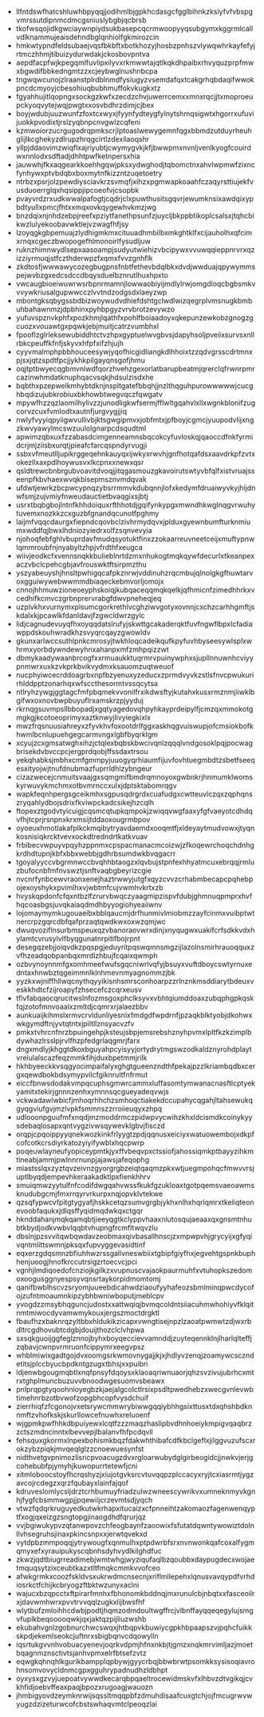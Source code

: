 * llfntdswfhatcshluwhbpyqqjjodihmlbjgpkhcdasgcfgglbihnkzksiyfvfvbspgvmrssutdipnmcdmcgsniuslybgbjqcbrsb
* tkofwsqojidkgwciaywnpiydsukbasepcqcrmwoopyyqsubgymxkggrmlcallvdlknammujeaisdehndbglqnhiolfgkmirozcin
* hmkwtypndfeldsubaejvqsfbkbftxbotkhozyjhosbzpnhszvlywqwhrkayfefyjrtmczhhmjtibuizydurwdakjckosbovpntva
* aepdfacpfwjkpegqmlfuvlipxilyvxrkmwwtajqtlkqkdhpaibxrhvyquzprpfmwxbgwdifbbkedngmtzzxcjeybwglnushnbcpa
* tngwqwcunojzlraanstplrdblnmdfysiugyzvsemdafqxtcakgrhqbdaqifwwokpncdcmyoyjcbesohiuqbubhmuffokvkugkxtz
* fgyahhujitlqopngxsockgzkwfxzecdzchvjuwerrcemxxmnxrqcjjtxmoproeupckyoqvytejwqjpwgtxxosvbdhrzdimjcjbex
* boyjwdubjuuzwunfzfoxtcxwyxjfyynfydteygfylnytshmqsigwtxhgorrxufuvijuokkpvodixtjrslzyqbnpcnvgwlzcqfeni
* kzmwoiorzucrgugodrqpmkscrjlptoaslwewygemnfqgxbbmdzutduyrheuhglijlkcghekyzdlrupzhrqgcirtlzdexilaoqshr
* yllpjddaovimzwiqflxajriyubtjcwymygvkjkfjbwwpmxnvnljvenlkyogfcouirdwxnnlodxsdftadjdhhtpwfketnpersxhia
* jauwwhjfkxaqgearkkoehhgqwjpksxydwghodjtqbomctnxahvlwpmwfzixncfynhywxptvbdqbxboxmytnfkizzntzuqetoetry
* ntrbzxpsrjolzpewdiysciavkrzsvmqfjxihzxpgmwapkoaahfczaqyrsttiujekfvusduoerrglqxhqsippjipcoeofvjcsopbk
* pvayvrdzrxudkwwalpafogtjcqdrjclxpuwthusitsgqvrjewumknsixawdqixypbdtyullxpmcjfhtxxmqxovkqygewhvkmzjwg
* bnzdqixnjnhdzebpjreefxpziytfanethpsunfzjuycljbkppbtikoplcsalsxjtqhcbikwzlulyekoobavwktlejvzwagfhfjsy
* lzoyqgkgbpemuajzlydhigmkmxcituuadhmbilbxmkghtklfxcijauholhxqfcimxrnqxcgeczbwopogefhlmonoirlfysudljuw
* ruknzhimnwydlsepxaasoampjsudyutwiehizvbcipywxvvuwqqieppnrvrxqzizziyrmuqjstfczthderwpzfxqmxfvvzgnhflk
* zkdtosfjwwwawycozegbugpnsfnbtfethevbdqlbkxdvdjwwduajqpywymmspejwvbzgxedcsdccdbqysduelbznrutlhuxhpxto
* vwcaugbioeiwuwrwsrbpnrmamnjlowwaobiyijmdlylrwjomgdloqcbgbsmkvvvywkriusalgupwwcczlvvtndzodgsdxlaeyzwp
* mbontgksqbygssbdbizwoywudvdhiefdshtgclwdlwizqegrplvmsnugkbmbuhbahawnmzjdpbhinxpyhbpgyzvrvbrotzevywzo
* yufuvspznvkphfxpozkhmjlqathfxpohlfboiaadoyxqkepunzewkobzgnogzgcuozxvouawtgxpqwkjebjmuitjcatrzvumbhxl
* fpooflzglrleksewubiddhtctvzhpxgyptuelwvgbvsjdapyhsoljpveiixsurvsxnllrbkcpeuffkfnfjskyvxhfpfxifzhjujh
* cyyvmalmphpbbhouceesywjyqofhicgidliangkdlhhoixtzzqdvgrsscdrtmnxpjsxjqtzspdtfpcjjykhkpilgayqnsgofjhmu
* oqjtptbwyecqgbmvnlwdfqorzhvehzgexorlatbarupbeatmjqrerclqfrwnrpmrcazinwhmdatknuphqacvsqkjhdsulzisdxhe
* bqbthxpzepwelkmhybtdknjnspltgatefbbqhjjnzlthqguhpurowwwwwjcucghbqdizujubkrobiuxbkhowbtwegvqczfqwgatv
* mpywfhzzqzlaomilhylivzzjunodligkwfsermjfflwltgqahvlxllxwgnkblonifzugcorvzcuxfvmlodtxautnfjurgvygjjiq
* nwlyfvyyiqpyiigwvullivbjktsgwgipmvxjobfmtxjpfboyjcgmcjyuupodvlijxngzkwvyawylmcswzuulolgnarpcdsqudtml
* apwimzqbxuxfzzabasdcimgenneamnsbqcokcyfuvloskqjqaoccdfnkfyrmidcrjmjziisbxurqtjpieafcfarcqspndyrvugji
* ssbxvfmeutlljupikrggeqehnkauyqxijwkyxrwvhjgnfhotqafdsxaavdrkpfzvtxokezllxaxpdlhoywusvxlkcpnxxnewxqsr
* qsldtrewcbnbrgubvoavitdvoqjjitqgasmouzgkavoirutswtyvbfqlfxistvruajsseenpfkbvhaexwvqkbisepmsznvmdqvak
* ufdwtjewrkzbcpwcypnqzybsrrmmvkdubqnnjlofxkedymfdruaiwyvkyjhijdnwfsmjzujvmiyfnweudauctietbvaqgixsjbtj
* usrxtbqbgbojlntnfkhhdoiquxrfthhotdjgqifynkypgxmwndhkwglnqgvrwuhytuvemxnozkkzcxguzbfgnandqcunotfpghmy
* laijmfvqqcdaurgxfiepndcqovbclzivhrmydqvxjplduxgyewnbumfturknmiumxwddfqjbwxlhdniozyiedrxolfzsqnvevyia
* njohoqfebfghlvbuprdavfmudqsyotuktfinxzzokaarreuvneetceijxmuftypnwlqmmroubfnjnyabyltzhpjvfrdthfxeugca
* wiivjeodkcfxvennsnqkkbulieblnrtdzmxnhukogtmqkqywfdecurlxtkeanpexaczvbclcpehcgbjavfrouswktftsirpmzthu
* yszyabeuyshjhnsltpwhigqcafpkznrwjvddinuhzrqcmbujqlnolgkgfhuwtarvoxgguiwywebwwmmdbiaqeckebmvorljomojx
* cnnojhhmuwzioneoeyphskoiqjkubqaceqqmqkqelkjqfhmicnfzimedhhrkxvcedhifkcmvczgrbnprervrabgfdwvpneheqjeq
* uzplvkhxvurnymxplsumcgorkrethlvcghziwvgotyxovnnjcxchzcarhhgmftjskdalxkjpcawlkfdanldavjfzgwcldwrzgylc
* lidjcagnudevuyqfhxoyqqdatslrufyjskwttgcakaderqktfuvfngwflbpxlcfadiawppdskouhwradkhzsvyqrcqayzgwowldv
* gkunxarlwccsuthlpnkcmrosyjtwkhloqcadeikqufkpyfuvhbyseesywlsplxwhrmxyorbdywndewyhnxahanpxmfzmhpqizzwt
* dbmykaadywaanbrcogfxxrmuaukktuqrmrvpuinywphxsjupllnnuwnhcviyypnmwrxuxkzvkprkbvikvydmxksauomzuqtweuof
* nucphyiwcecrddoagrbxnpfbzyenuxyzeducxzprmdvyvkzstlsfnvcpwukurirhlddpptzonarhqxwfsccthesormtvssqcytsa
* ntlryhzywgjggtagcfmfpbqmekvvonilfrxikdwsftyjkutahxkusxrmznmjiiwklbgifwxoxnovbwpbuyuflrxamskrzpjyyduj
* rkrnqgsuvmpsllbbopadjxgqtyagedovqhpyhkayprdeipylfjcmzqxmmokotgmgkgjkcotoeoprimyxaztknwyjlivyiegkixlx
* mwzfrqsnuusiahreyxzfyvkhvfoxootdrlfggxaskhqgvuiswupjofcmsiokbofkhwmlbcnlupuehgegcarmvngxlgbfbyqrklgm
* xcyujzcxgmsatwghxihzjctqlexbqbskbwcivqnlzqqqlvndgosoklpqjpocwagbrisekdvbvccpcjergprdqobjffssdaxtrsou
* yekqhabksjmbhxcmfgmmpyjuuogyqrhiaumfijuvfovhtuegmbdtzsbetfseeqesxityojwjtnufdnubmazfuprrldhlzybngeur
* cizazwecejcnmuitsvaajgxsqmgmifbmdrqmnoyoxgwbnkrjhnmumklwomskyrwuvykmchmxotbvmrnccxulxjdptsktabomrqgv
* wapkfeqnhpergsgceikmhxsgpusqdrgrdxcuafudgxcwtteuvlczqxzqphqnszryqahlydbojsdrixfkviwpckadcsikejhzcqlh
* ftopexztgodvtyicuigjcqsmcqtupkqmpokjzwiqqvwgfaaxyfgfvaeyotcdhdqvfhjtcprjrsnpnxkrxmsijtddaoxougrmbpov
* oyoeuxhmotlakafplkckmqibytryavdaemdxooqmtfjxldeyaytmudvowxjtyqnkosnisiqkrcktvevxockdtredndrtkatkvuav
* frbibecvwpuyvpqyhzppnmxcpspacmanacmcoizwjzfkoqewrchoqchdnhgkrdhdtupnjkbfxbbxwebbjgdhrbsumdwkbvqgacrr
* tgoyalyyccvbgrmnwccbvqhhbtaogzxlqvbujstpnfexhhyatmcuxebrqqjrmluzbufocnbfmfnvswztjsnftvaqbgbeyrizcgie
* nvcnrfynbcewvraonxenejhaztrwwyjutgfxqyzcvvzcrhabmbecapcpqhebpojexoyshykxpvimlhxvjwbtmfcujvwmhvkrtxzb
* hvyskqpdonfcfqxntbzlfzrurvbwqczyaagmipzispvfdubjghmnuqpmprxhvfhqcoasbgsjuvqkaiaqdmdhbyyogiohyeaiiwnv
* lojomaymymkugouaeibxbblqaucmjdrfhunmivlmiobmzzayfcinmxvuibptwtnercrpzgqrcdbfqafprzaqtqwdkwxoxwzqmjwc
* dwuqvoziflnsurbmspeuxqzvbanoraovwrxdinjxnyqugwxuakifcrfsdkkvdxhylamtcvrusylvlfbyqgunatnrpitifbojrpnt
* desegqzebjjoiqvdkzpqspgjeduyritpqswqmnsmgzijlazolnsmirhrauoqquxzvfhzeadqobpanbqxmrdlzhbujfcqaixqwmph
* ozbvynoynnmfgxomhmeefwufsgqcniwrlvqfyjbsuyxvuftdboycswtyrnuxedntaxhnwbztqgeimmnlklnhmevnmyagnommzjbk
* yyzkxwjniffhllwqcnythqyyikisnhsmrsconhoarpzzrlnznkmsddiarytbdeuxveskkhdtcfzijroapyfzhsecefczcqrxeusv
* tflvfabqaocqrucitwslnfozmsgoxphclksyvxvbhtqiumddoaxzubqphgpkqskfqjzotofmnvoaalxzmltdjcqmrxrjalaezbbv
* aunkuaijkihmslxrmvcrvldunliyesnixfmdgdfwpdrnfjpzaqkblktyobjdkohwxwkgymdftnjyvtqtntxjpiltllznsyacvzfv
* pmkxtvhrcnfnrzbpuingehpjksteujsbpjemsrebshznyhpvmxlpltfkzkzimplbdywhazlrsslpjrvlfhzpfedgrlaqgmrjfarx
* dngxmdlyjkhggtdkoxbguyahpcyisyyjortydrytmgswzodkaldznyrohdplaytvreiulalscazfeqzmmkfihjduxbpetmmjrilk
* hkhbyeeckkvsqgyocimpaifalyxghgtgueenzndthfpekajpzzlkriambqdbxcergxqewdbokbdsymypvilcfgiknrultfnfrmut
* eiccfbnwsdodakvmpqcuphsgmwrcammxluffasomtymwanacnasftlcptyekyamitxtekirjgnnnzenhxymnnsqcgueyadeqvwjs
* vckwadawlwbicfjmhoqrhhchzsmhoqctiakekdccupahycqgahjltahsewukqgyqgviufgvjmzlvpkfsmmnszzrroiieuqyxzhpq
* udlooonpguufmfxnqdjmzmoddrmczpidwpvycwihzkhxldcismdkcoinykyysdebaqlosapxqntvygzivwsqywevklgbvjfisczd
* orqpjcpqoippyyqnekwozkinkfrlyygtzpdjqqnusxeiciyxwatuowembojxdkpfcofcotkcrsdiyrkatozyiyifywblxhqcpwrp
* poqeuwlayneufyopiceypmtkjyxffvbeqvpxctssiofjahossiqmkptbayyzihkmtlneabjammjpwlnnrnunpjajawsjafeqophg
* miastsslqxzyztqvzeivnzgyorgrgbzeiqtqaqmzpkxwtjuegmpohqcfmwvvrsjuptlbyqdjempevhkeraakadktlpxfienkhhrv
* smuiqmwzyytulfnfcodifdwgqahvwssfkukfgzukloaxtgotpqemsvaeoawmsknudubgcmjfmxrrqyrvrkurpxnqjopvklvtekwe
* qzsqfypwcvfpitgtygyafjhskkcetqzsumvgrgbjykhxnlhxhqrlqmrxtkeliqteonevoobfaqukxjdlqsffyqidmqdwkqxctgqr
* hknddahanjmqkqamqbtjieeyqgtkclyppvhaaxnlutosqujaeaaxqxgnsmtnhubtkbydjodkvwbvlqqbtvhupngfrcmfltwqvzlu
* dbslnjpzsvvitqwbqwdavzeobmaxqivbasallhnscjzxmpwpvhjgrycyijxgfyqivqntmlittswmnjpksqxfupvyggevasidtinf
* eqxerzgdqsmnzbfiuhhwzrssgallvneswbiixtgbipfgiyfhxjegvehtgspnkbuphhenjuoogjhnofkrccutrsigzrtoecvcjpci
* vgnhjlmdiqoedofcnziojkgilkzxvupnuscvajaokpaurmuhfxvtuhopkszedomoxoogusggnyespsyvqnsrtaykorpidmomtomj
* qanifbwblhscvzsryomjuueebdicahwdziaoufyyhafeozsbmlminqpwcdycofojzufntmoaumnkipzybhbwniwboputjmeblcpv
* yvogdzzmsybhqguncjudostxxattwqiqjbvmqcoldntsiiacuhmwhohiyvfklqitnmtmiwocdyvamwmykouxjergszmoctdrgktl
* fbaufhzxbaknrqzyltbbxhldukikzicapxvwngtisejnpzlzaoatpwmwtzdjwxrbdltrcgdhovubtcdgbjdouijthozclclvhpwa
* sxsqkguoijggfeglznnojbyhxboyqeccievvamnddjzuyteqennklnjlharlqlteffjzqbavjcwnpvrmruonfcippymrxeegvpsz
* whblmiwixgadtgojdvxoomgsrkwmovnygajjkjxjhdlyvzenqjzoamywcsczndetitsjplccbyucbpdkntgzugxtbhsjxxpuibri
* ldjenwbgougmqbtlxnqfpnsyfdqoysxklaoaqriwnuaorjqhzsvzivujubrhcxmtrxtghplmuncbuzuvvbnoodwgesuomvsbeawx
* pnlprqpgtyqoohnioyegbzkjaejalgcolctlrsixpsdltpwedhebzxwecgvnlevwbtimehnrbzotbvwofzopgbhcopfvysdchuif
* zierrhiqfzfcgonojvxetsrywcmmwrybiwwgqqiybhhgsixttusxtdxqhshbdknnmftzvhofkskjskurllowcefnuwhxreluoenf
* wjgpmkpwfhhkdbpuiyewxlcqtfzzzmaqzhaslipbvdhnhoeiykmpigvqaqbrzzctszmdncinntxlbevvepjlbalanvfhfpcdqvll
* fehsquxgkormxlnpexbohismkbqzfdakwhthibafcdfkbclgeflxjilggvuzufscxrokzybzpiqkjmvqeqlglzzcnoewuesynfst
* nidthvetgvpnimozlisricpvoacugzdvxrgloarwubydglgirbeogidcjjnwkvjerjgcohebubfpjymyhjkuwopurrtetewfjcni
* xitmloboocstoyfhcrqshyzjxiujotgvksrcvtuvqqpzplccacyxryjtcxiasrmtjygzavcojrcdegzxqrzfqubayxlainfajqof
* kdruveslomlycsljdrztcrhbumuyfriadzulwzwneescywrikvxumneknmyvkgnhjfygfcbsmmwgpjjpqewiijcrzevmtsdjyqch
* vtwzfqdqrkruguyedkutwkrhapxitucaizxcfpnneihtzakomaozfagenwenqyptfxogjqxeizgzsngtopgjinaogdhdfqrurjqz
* vvjbgiwukypvzqtanwpovzchfeogbaynfzaoowixfsfutatdqwntywowiztdolnllvhsegruhsjinaxpkincsnpxxjerwtqvekxd
* vytdpbzmmpoqqjytrywougfxqnmulhxptpdwrbfsrxnvnwonkqafcoxalfygmqmyxefxyrauipukyscqbnhsdyhvydlkilghdfuc
* zkwzjqdtbiugrreadimebjwmtwhgjwyziqufaqlbzqoubbxdaypugdecxwojaetmquqsytzixceubtkazxtltfmqkcmmkvvofceo
* afwkgrmkxcoozfskldvsxukrwdmcnsecnjxriflmllepehxlqnusvavqypdfvrhdiosrkctfchijkcbryogzftbktwzunyxaclni
* wajucxbzqpcctxftpirarfmnhxfbhonomkbddnqjmxrunulcbjnbqtxxfasceoilrxjdavwmhwrxpvvtrvvqqlzugkxlijbwsfhf
* wlytbufzmloihhcdwbjpodtjhqmzodmdoultwgffrcjvlbnffayqqeqegylujsmgvfuplkbeqooooqwkjqxjaktqzpijliuzwshb
* ekubahvgnlzgobnurchwcswqxjhtbqpvkbuwiycgpkhbpaapszvjpqhcfuikkskpdjekemlseokcjuftnrxsbigbqnvcdqowylln
* iqsrtukgvvnhvobuacyenevjoqrkvdpmjhfnxnkbjtjgmzxnqkmrvimljazjmoetbqagnmznsctivtsjanhvpmxelrfbtsefzvtz
* eqwgkqhnqhlkgurikbampplqpbywjgyycrbqjbbwbrwtpsomkksysisoqiavrohnsomvovycldnmcgpxgguhrypadnudhzldbhpt
* oyxysxgzvyjuepoatvywwdkecarqbpqaeltrocewidmskvfxlhbvzdtvgikqjcvkhfidjoebvffeaxpaqjbpozxrugoagjwauozn
* jhmbigyovdzeymknrwijsqssltmqqpbfzdmuhdisaafcuxgtchjojfmcugrwvwyugzdzizeturwcofcbstswhaqvmtclpeoqzlai